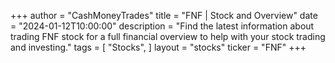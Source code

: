 +++
author = "CashMoneyTrades"
title = "FNF | Stock and Overview"
date = "2024-01-12T10:00:00"
description = "Find the latest information about trading FNF stock for a full financial overview to help with your stock trading and investing."
tags = [
"Stocks",
]
layout = "stocks"
ticker = "FNF"
+++
        


    
        